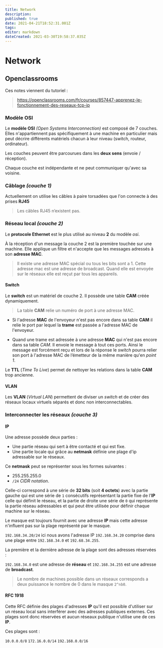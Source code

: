 ```yaml
---
title: Network
description: 
published: true
date: 2021-04-21T18:52:31.001Z
tags: 
editor: markdown
dateCreated: 2021-03-30T19:58:37.035Z
---
```


# Network

## Openclassrooms

Ces notes viennent du tutoriel :
> https://openclassrooms.com/fr/courses/857447-apprenez-le-fonctionnement-des-reseaux-tcp-ip

### Modèle OSI

Le **modèle OSI** *(Open Systems Interconnection)* est composé de 7 couches. Elles n'appartiennent pas spécifiquement à une machine en particulier mais peut décrire différents matériels chacun à leur niveau (switch, routeur, ordinateur).

Les couches peuvent être parcourues dans les **deux sens** (envoie / réception).

Chaque couche est indépendante et ne peut communiquer qu'avec sa voisine.

### Câblage *(couche 1)*

Actuellement on utilise les câbles à paire torsadées que l'on connecte à des prises **RJ45**
> Les câbles RJ45 n’existent pas.

### Réseau local *(couche 2)*

Le **protocole Ethernet** est le plus utilisé au niveau **2** du modèle *osi*.

À la réception d'un message la couche 2 est la première touchée sur une machine. Elle applique un filtre et n'accepte que les messages adressés à son **adresse MAC**.

> Il existe une adresse MAC spécial ou tous les bits sont a 1. Cette adresse mac est une adresse de broadcast. Quand elle est envoyée sur le réseaux elle est reçut par tous les appareils.

#### Switch

Le **switch** est un matériel de couche 2. Il possède une table **CAM** créée dynamiquement.

> La table **CAM** relie un numéro de port à une adresse MAC.

* Si l'adresse **MAC** de l'envoyeur n'est pas encore dans sa table **CAM** il relie le port par lequel la **trame** est passée a l'adresse MAC de l'envoyeur.

* Quand une trame est adressée à une adresse **MAC** qui n'est pas encore dans sa table *CAM*. Il envoie le message à tout ces ports. Ainsi le message est forcément reçu et lors de la réponse le *switch* pourra relier son port à l'adresse MAC de l’émetteur de la même manière qu'en *point 1*.

Le **TTL** (*Time To Live*) permet de nettoyer les relations dans la table **CAM** trop ancienne.

#### VLAN

Les **VLAN** (*Virtual LAN*) permettent de diviser un *switch* et de créer des réseaux locaux virtuels séparés et donc non interconnectables.

### Interconnecter les réseaux *(couche 3)*

#### IP

Une adresse possède deux parties :

* Une partie réseau qui sert à être contacté et qui est fixe.
* Une partie locale qui grâce au **netmask** définie une plage d'ip adressable sur le réseaux.

Ce **netmask** peut se représenter sous les formes suivantes :

* 255.255.255.0
* `/24` *CIDR notation*.

Celle-ci correspond à une série de **32 bits** (soit **4 octets**) avec la partie gauche qui est une série de `1` consécutifs représentant la partie fixe de l'**IP** celle qui définit le réseau, et la partie de droite une série de `0` qui représente la partie réseau adressables et qui peut être utilisée pour définir chaque machine sur le réseau.

Le masque est toujours fournit avec une adresse **IP** mais cette adresse n'influent pas sur la plage représenté par le masque.

`192.168.34.20/24` ici nous avons l'adresse IP `192.168.34.20` comprise dans une plage entre `192.168.34.0` et `192.68.34.255`.

La première et la dernière adresse de la plage sont des adresses réservées :

`192.168.34.0` est une adresse de **réseau** et `192.168.34.255` est une adresse de **broadcast**.
> Le nombre de machines possible dans un réseaux corresponds a deux puissance le nombre de 0 dans le masque `2^nb0`.

#### RFC 1918

Cette RFC définie des plages d'adresses **IP** qu'il est possible d'utiliser sur un réseau local sans interférer avec des adresses publiques externes. Ces plages sont donc réservées et aucun réseaux publique n'utilise une de ces **IP**.

Ces plages sont :

`10.0.0.0/8`
`172.16.0.0/14`
`192.168.0.0/16`
